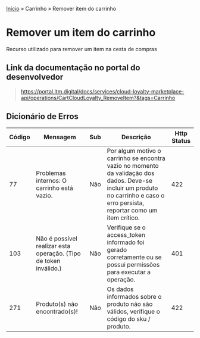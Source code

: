[Início](/readme.md) &raquo; Carrinho &raquo; Remover item do carrinho

# Remover um item do carrinho

Recurso utilizado para remover um item na cesta de compras  

## Link da documentação no portal do desenvolvedor

> https://portal.ltm.digital/docs/services/cloud-loyalty-marketplace-api/operations/CartCloudLoyalty_RemoveItem?&tags=Carrinho

## Dicionário de Erros

| Código | Mensagem | Sub | Descrição | Http Status |
|-|-|-|-|-|
| 77 | Problemas internos: O carrinho está vazio. | Não | Por algum motivo o carrinho se encontra vazio no momento da validação dos dados. Deve-se incluir um produto no carrinho e caso o erro persista, reportar como um item crítico. | 422 |
| 103 | Não é possível realizar esta operação. (Tipo de token inválido.) | Não | Verifique se o access_token informado foi gerado corretamente ou se possui permissões para executar a operação.| 401 |
| 271 | Produto(s) não encontrado(s)! | Não | Os dados informados sobre o produto não são válidos, verifique o código do sku / produto. | 422 |